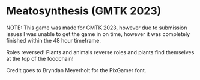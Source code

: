 # Meatosynthesis (GMTK 2023)

NOTE: This game was made for GMTK 2023, however due to submission issues I was unable to get the game in on time, however it was completely finished within the 48 hour timeframe.

Roles reversed! Plants and animals reverse roles and plants find themselves at the top of the foodchain!

Credit goes to Bryndan Meyerholt for the PixGamer font.
